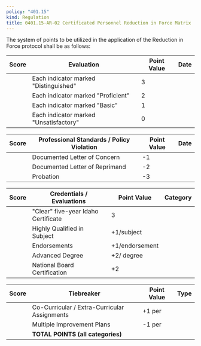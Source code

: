 ```yaml
---
policy: "401.15"
kind: Regulation
title: 0401.15-AR-02 Certificated Personnel Reduction in Force Matrix
---
```


The system of points to be utilized in the application of the Reduction in Force protocol shall be as follows:


| Score | Evaluation                             | Point Value | Date |
| ----- | -------------------------------------- | ----------- | ---- |
|       | Each indicator marked "Distinguished"  | 3           |      |
|       | Each indicator marked "Proficient"     | 2           |      |
|       | Each indicator marked "Basic"          | 1           |      |
|       | Each indicator marked "Unsatisfactory" | 0           |      |


| Score | Professional Standards / Policy Violation | Point Value | Date |
| ----- | ----------------------------------------- | ----------- | ---- |
|       | Documented Letter of Concern              | -1          |      |
|       | Documented Letter of Reprimand            | -2          |      |
|       | Probation                                 | -3          |      |



| Score | Credentials / Evaluations           | Point Value    | Category |
| ----- | ----------------------------------- | -------------- | -------- |
|       | "Clear" five-year Idaho Certificate | 3              |          |
|       | Highly Qualified in Subject         | +1/subject    |          |
|       | Endorsements                        | +1/endorsement |          |
|       | Advanced Degree                     | +2/ degree     |          |
|       | National Board Certification        | +2             |          |


| Score | Tiebreaker                                   | Point Value | Type |
| ----- | -------------------------------------------- | ----------- | ---- |
|       | Co-Curricular / Extra-Curricular Assignments | +1 per      |      |
|       | Multiple Improvement Plans                   | -1 per      |      |
|       | **TOTAL POINTS (all categories)**            |             |      |

